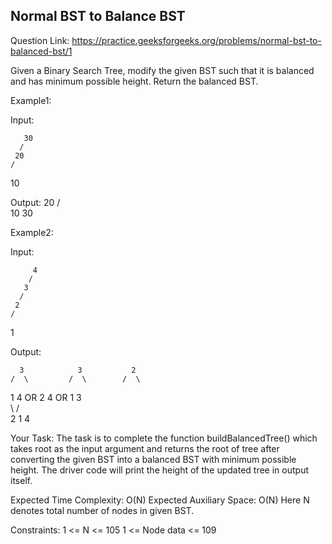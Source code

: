 ## Normal BST to Balance BST

Question Link: https://practice.geeksforgeeks.org/problems/normal-bst-to-balanced-bst/1

Given a Binary Search Tree, modify the given BST such that it is balanced and has minimum possible height. Return the balanced BST.

Example1:

Input:

       30
      /
     20
    /

10

Output:
20
/ \
 10 30

Example2:

Input:

         4
        /
       3
      /
     2
    /

1

Output:

      3            3           2
    /  \         /  \        /  \
   1    4  OR   2    4   OR 1    3  
 \ / \
2 1 4

Your Task:
The task is to complete the function buildBalancedTree() which takes root as the input argument and returns the root of tree after converting the given BST into a balanced BST with minimum possible height. The driver code will print the height of the updated tree in output itself.

Expected Time Complexity: O(N)
Expected Auxiliary Space: O(N)
Here N denotes total number of nodes in given BST.

Constraints:
1 <= N <= 105
1 <= Node data <= 109
